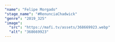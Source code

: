 ```yaml
---
"name": "Felipe Morgado"
"stage_name": "#RenunciaChadwick"
"genre": "2019_325"
"image":
  "src": "https://mafi.tv/assets/368669923.webp"
  "alt": "368669923"
---
```

